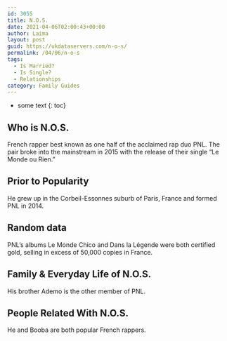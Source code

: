 ```yaml
---
id: 3055
title: N.O.S.
date: 2021-04-06T02:00:43+00:00
author: Laima
layout: post
guid: https://ukdataservers.com/n-o-s/
permalink: /04/06/n-o-s
tags:
  - Is Married?
  - Is Single?
  - Relationships
category: Family Guides
---
```


* some text
{: toc}


## Who is N.O.S.
                  
                  
                  
French rapper best known as one half of the acclaimed rap duo PNL. The pair broke into the mainstream in 2015 with the release of their single &#8220;Le Monde ou Rien.&#8221;
                  
              
            
              
            
                
                
                
## Prior to Popularity
                  
                  
                  
He grew up in the Corbeil-Essonnes suburb of Paris, France and formed PNL in 2014.
                  
              
            
              
            
                
                
                
## Random data
                  
                  
                  
PNL&#8217;s albums Le Monde Chico and Dans la Légende were both certified gold, selling in excess of 50,000 copies in France.
                  
              
            
              
            
                
                
                
## Family & Everyday Life of N.O.S.
                  
                  
                  
His brother Ademo is the other member of PNL.
                  
              
            
              
            
                
                
                
## People Related With N.O.S.
                  
                  
                  
He and Booba are both popular French rappers.
                  
              
            
              
            
                
              
            
              
              
            
            
              
            
          
          
          